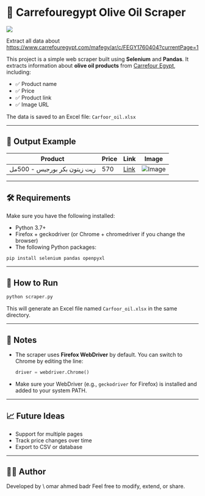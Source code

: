 # 🛒 Carrefouregypt Olive Oil Scraper

<a target="_blank" href="https://cookiecutter-data-science.drivendata.org/">
    <img src="https://img.shields.io/badge/CCDS-Project%20template-328F97?logo=cookiecutter" />
</a>

Extract all data about  https://www.carrefouregypt.com/mafegy/ar/c/FEGY1760404?currentPage=1

This project is a simple web scraper built using **Selenium** and **Pandas**. It extracts information about **olive oil products** from [Carrefour Egypt](https://www.carrefouregypt.com/mafegy/ar/c/FEGY1760404), including:

* ✅ Product name
* ✅ Price
* ✅ Product link
* ✅ Image URL

The data is saved to an Excel file: `Carfoor_oil.xlsx`

---

## 📂 Output Example

| Product                      | Price | Link        | Image         |
| ---------------------------- | ----- | ----------- | ------------- |
| زيت زيتون بكر بورجيس - 500مل | 570   | [Link](...) | ![Image](...) |

---

## 🛠 Requirements

Make sure you have the following installed:

* Python 3.7+
* Firefox + geckodriver (or Chrome + chromedriver if you change the browser)
* The following Python packages:

```bash
pip install selenium pandas openpyxl
```

---

## 🚀 How to Run

```bash
python scraper.py
```

This will generate an Excel file named `Carfoor_oil.xlsx` in the same directory.

---

## 📌 Notes

* The scraper uses **Firefox WebDriver** by default. You can switch to Chrome by editing the line:

  ```python
  driver = webdriver.Chrome()
  ```
* Make sure your WebDriver (e.g., `geckodriver` for Firefox) is installed and added to your system PATH.

---

## 📈 Future Ideas

* Support for multiple pages
* Track price changes over time
* Export to CSV or database

---

## 🧑‍💻 Author

Developed by \ omar ahmed badr
Feel free to modify, extend, or share.



